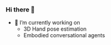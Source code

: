 ### Hi there 👋

<!--
**Sreerag-ibtl/Sreerag-ibtl** is a ✨ _special_ ✨ repository because its `README.md` (this file) appears on your GitHub profile.
-->


- 🔭 I’m currently working on
  - 3D Hand pose estimation
  - Embodied conversational agents 

<!--
- 🌱 I’m currently learning ...
- 👯 I’m looking to collaborate on ...
- 🤔 I’m looking for help with ...
- 💬 Ask me about ...
- 📫 How to reach me: sreeragibtl@gmail.com
- 😄 Pronouns: ...???
- ⚡ Fun fact: ...
-->
